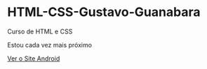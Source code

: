 # HTML-CSS-Gustavo-Guanabara
 Curso de HTML e CSS


Estou cada vez mais próximo

<a href="https://lucianobostonn.github.io/HTML-CSS-Gustavo-Guanabara/Exercicios/Modulo2/Desafio3/">Ver o Site Android</a>
